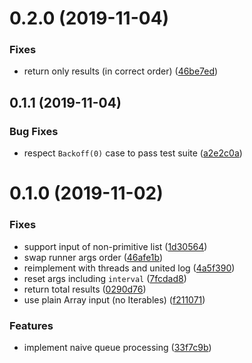 # 0.2.0 (2019-11-04)


### Fixes

* return only results (in correct order) ([46be7ed](https://github.com/despan/choker/commit/46be7ed6365f3da04cbcd03b28f04db114afdbe4))



## 0.1.1 (2019-11-04)


### Bug Fixes

* respect `Backoff(0)` case to pass test suite ([a2e2c0a](https://github.com/despan/choker/commit/a2e2c0aa9655967cc88f2e2738cf406078745576))



# 0.1.0 (2019-11-02)


### Fixes

* support input of non-primitive list ([1d30564](https://github.com/despan/choker/commit/1d305641b377a736668708f1c001e2f3d699664f))
* swap runner args order ([46afe1b](https://github.com/despan/choker/commit/46afe1bbf1ceae807832c4f51b9dc5fd2dc4e46a))
* reimplement with threads and united log ([4a5f390](https://github.com/despan/choker/commit/4a5f3902ca90442cd303fa3cdff0beb4454592ad))
* reset args including `interval` ([7fcdad8](https://github.com/despan/choker/commit/7fcdad8354e4d478294f4eba82f37feac599f2db))
* return total results ([0290d76](https://github.com/despan/choker/commit/0290d76b05be006f06946cbe24e7dabd88626052))
* use plain Array input (no Iterables) ([f211071](https://github.com/despan/choker/commit/f211071d58ec27213c5f8b4916551ca24f480af0))


### Features

* implement naive queue processing ([33f7c9b](https://github.com/despan/choker/commit/33f7c9b73b4fa8b56f349af0cba149c2ca5be903))
